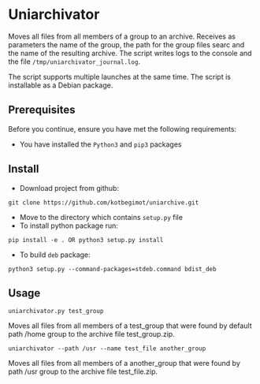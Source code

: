 # Uniarchivator

Moves all files from all members of a group to an archive. 
Receives as parameters the name of the group, the path for the group files searc and the name of the resulting archive.
The script writes logs to the console and the file `/tmp/uniarchivator_journal.log`.

The script supports multiple launches at the same time.
The script is installable as a Debian package.

## Prerequisites
Before you continue, ensure you have met the following requirements:
- You have installed the `Python3` and `pip3` packages

## Install
 - Download project from github:

```git clone https://github.com/kotbegimot/uniarchive.git```
 - Move to the directory which contains `setup.py` file
 - To install python package run:

```pip install -e . OR python3 setup.py install```

 - To build `deb` package:

```python3 setup.py --command-packages=stdeb.command bdist_deb```

## Usage
```uniarchivator.py test_group```

Moves all files from all members of a test_group that were found by default path /home group to the archive file test_group.zip. 

```uniarchivator --path /usr --name test_file another_group```

Moves all files from all members of a another_group that were found by path /usr group to the archive file test_file.zip. 


